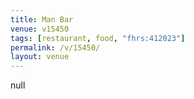 ```yaml
---
title: Man Bar
venue: v15450
tags: [restaurant, food, "fhrs:412023"]
permalink: /v/15450/
layout: venue
---
```

null